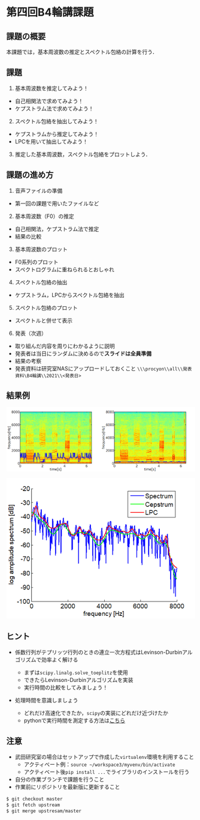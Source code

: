 # 第四回B4輪講課題

## 課題の概要

本課題では，基本周波数の推定とスペクトル包絡の計算を行う．

## 課題

1. 基本周波数を推定してみよう！
  - 自己相関法で求めてみよう！
  - ケプストラム法で求めてみよう！
2. スペクトル包絡を抽出してみよう！
  - ケプストラムから推定してみよう！
  - LPCを用いて抽出してみよう！
3. 推定した基本周波数，スペクトル包絡をプロットしよう．

## 課題の進め方

1. 音声ファイルの準備
  - 第一回の課題で用いたファイルなど
2. 基本周波数（F0）の推定
  - 自己相関法，ケプストラム法で推定
  - 結果の比較
3. 基本周波数のプロット
  - F0系列のプロット
  - スペクトログラムに重ねられるとおしゃれ
4. スペクトル包絡の抽出
  - ケプストラム，LPCからスペクトル包絡を抽出
5. スペクトル包絡のプロット
  - スペクトルと併せて表示
6. 発表（次週）
  - 取り組んだ内容を周りにわかるように説明
  - 発表者は当日にランダムに決めるので**スライドは全員準備**
  - 結果の考察
  - 発表資料は研究室NASにアップロードしておくこと `\\\procyon\\all\\発表資料\B4輪講\\2021\\<発表日>`

## 結果例

![基本周波数](./figs/f0_result.png)

![スペクトル包絡](./figs/spectral_envelope.png)

## ヒント

- 係数行列がテプリッツ行列のときの連立一次方程式はLevinson-Durbinアルゴリズムで効率よく解ける
  - まずは`scipy.linalg.solve_toeplitz`を使用
  - できたらLevinson-Durbinアルゴリズムを実装
  - 実行時間の比較をしてみましょう！

- 処理時間を意識しましょう
  - どれだけ高速化できたか，`scipy`の実装にどれだけ近づけたか
  - pythonで実行時間を測定する方法は[こちら](http://st-hakky.hatenablog.com/entry/2018/01/26/214255)

## 注意

- 武田研究室の場合はセットアップで作成した`virtualenv`環境を利用すること  
   - アクティベート例：`source ~/workspace3/myvenv/bin/activate`  
   - アクティベート後`pip install ...`でライブラリのインストールを行う  
- 自分の作業ブランチで課題を行うこと
- 作業前にリポジトリを最新版に更新すること

```
$ git checkout master
$ git fetch upstream
$ git merge upstresam/master
```

